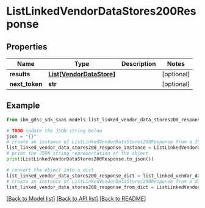 # ListLinkedVendorDataStores200Response


## Properties

Name | Type | Description | Notes
------------ | ------------- | ------------- | -------------
**results** | [**List[VendorDataStore]**](VendorDataStore.md) |  | [optional] 
**next_token** | **str** |  | [optional] 

## Example

```python
from ibm_gdsc_sdk_saas.models.list_linked_vendor_data_stores200_response import ListLinkedVendorDataStores200Response

# TODO update the JSON string below
json = "{}"
# create an instance of ListLinkedVendorDataStores200Response from a JSON string
list_linked_vendor_data_stores200_response_instance = ListLinkedVendorDataStores200Response.from_json(json)
# print the JSON string representation of the object
print(ListLinkedVendorDataStores200Response.to_json())

# convert the object into a dict
list_linked_vendor_data_stores200_response_dict = list_linked_vendor_data_stores200_response_instance.to_dict()
# create an instance of ListLinkedVendorDataStores200Response from a dict
list_linked_vendor_data_stores200_response_from_dict = ListLinkedVendorDataStores200Response.from_dict(list_linked_vendor_data_stores200_response_dict)
```
[[Back to Model list]](../README.md#documentation-for-models) [[Back to API list]](../README.md#documentation-for-api-endpoints) [[Back to README]](../README.md)


